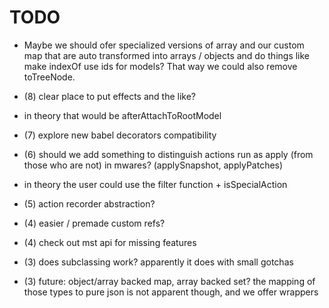 # TODO

- Maybe we should ofer specialized versions of array and our custom map that are auto transformed into
  arrays / objects and do things like make indexOf use ids for models?
  That way we could also remove toTreeNode.

- (8) clear place to put effects and the like?
- in theory that would be afterAttachToRootModel

- (7) explore new babel decorators compatibility

- (6) should we add something to distinguish actions run as apply (from those who are not) in mwares? (applySnapshot, applyPatches)
- in theory the user could use the filter function + isSpecialAction

- (5) action recorder abstraction?

- (4) easier / premade custom refs?

- (4) check out mst api for missing features

- (3) does subclassing work? apparently it does with small gotchas

- (3) future: object/array backed map, array backed set? the mapping of those types to pure json is not apparent though, and we offer wrappers
